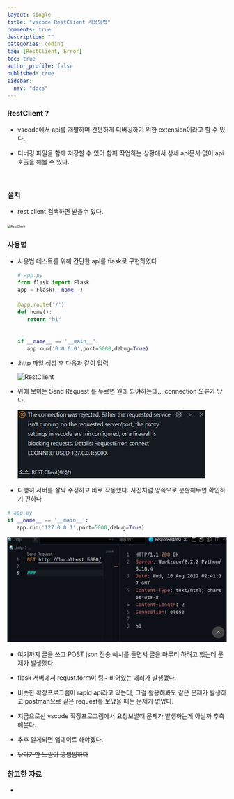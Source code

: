 ```yaml
---
layout: single
title: "vscode RestClient 사용방법"
comments: true
description: ""
categories: coding
tag: [RestClient, Error]
toc: true
author_profile: false
published: true
sidebar:
  nav: "docs"
---
```


### RestClient ?

- vscode에서 api를 개발하며 간편하게 디버깅하기 위한 extension이라고 할 수 있다.

- 디버깅 파일을 함께 저장할 수 있어 함께 작업하는 상황에서 상세 api문서 없이 api호출을 해볼 수 있다.

  <br/>

### 설치

- rest client 검색하면 받을수 있다.

 <img src="{{site.url}}\images\2022-08-10\RestClient.jpg" alt="RestClient" style="zoom:50%;" />

<br/>

### 사용법

- 사용법 테스트를 위해 간단한 api를 flask로 구현하였다

  ```python
  # app.py
  from flask import Flask
  app = Flask(__name__)

  @app.route('/')
  def home():
     return "hi"


  if __name__ == '__main__':
     app.run('0.0.0.0',port=5000,debug=True)
  ```

- .http 파일 생성 후 다음과 같이 입력

  <img src="..\..\images\2022-08-10\RestClient-4.jpg" alt="RestClient" />

- 위에 보이는 Send Request 를 누르면 원래 되야하는데... connection 오류가 났다.

  <img src="..\images\2022-08-10\RestClient-5.jpg" alt="RestClient" />

- 다행히 서버를 살짝 수정하고 바로 작동했다. 사진처럼 양쪽으로 분할해두면 확인하기 편하다

```python
# app.py
if __name__ == '__main__':
   app.run('127.0.0.1',port=5000,debug=True)
```

<img src="..\images\2022-08-10\RestClient-6.jpg" alt="RestClient" />

- 여기까지 글을 쓰고 POST json 전송 예시를 들면서 글을 마무리 하려고 했는데 문제가 발생했다.

- flask 서버에서 requst.form이 텅~ 비어있는 에러가 발생했다.

- 비슷한 확장프로그램이 rapid api라고 있는데, 그걸 활용해봐도 같은 문제가 발생하고 postman으로 같은 request를 보냈을 때는 문제가 없었다.

- 지금으로선 vscode 확장프로그램에서 요청보낼때 문제가 발생하는게 아닐까 추측해본다.

- 추후 알게되면 업데이트 해야겠다.

- ~~닦다가만 느낌이 영찜찜하다~~

### 참고한 자료

-
